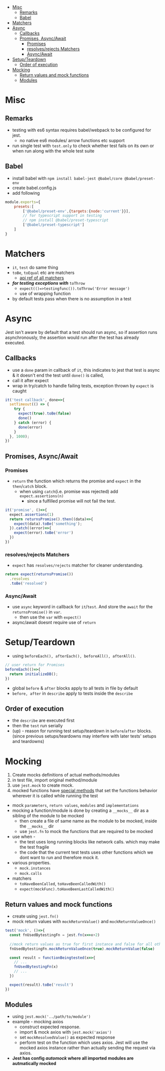 - [Misc](#misc)
  - [Remarks](#remarks)
  - [Babel](#babel)
- [Matchers](#matchers)
- [Async](#async)
  - [Callbacks](#callbacks)
  - [Promises, Async/Await](#promises-asyncawait)
    - [Promises](#promises)
    - [resolves/rejects Matchers](#resolvesrejects-matchers)
    - [Async/Await](#asyncawait)
- [Setup/Teardown](#setupteardown)
  - [Order of execution](#order-of-execution)
- [Mocking](#mocking)
  - [Return values and mock functions](#return-values-and-mock-functions)
  - [Modules](#modules)

# Misc
## Remarks
- testing with es6 syntax requires babel/webpack to be configured for jest.
  - no native es6 modules/ arrow functions etc support
- run single test with `test.only` to check whether test fails on its own or when run along with the whole test suite

## Babel
- install babel with `npm install babel-jest @babel/core @babel/preset-env`
- create babel.config.js
- add following
```js
module.exports={
    presets:[
        ['@babel/preset-env',{targets:{node:'current'}}],
        // for typescript support in testing
        // npm install @babel/preset-typescript
        ['@babel/preset-typescript']
    ]
}
```

# Matchers
- `it`, `test` do same thing
- `toBe`, `toEqual` etc are matchers
  - [api ref of all matchers](https://jestjs.io/docs/expect)
- ***for testing exceptions with*** `toThrow`
  - `expect(()=>testingfunc()).toThrow('Error message')`
  - use of wrapping function
- by default tests pass when there is no assumption in a test

# Async
Jest isn't aware by default that a test should run async, so if assertion runs asynchronously,
the assertion would run after the test has already executed.
## Callbacks
- use a `done` param in callback of `it`, this indicates to jest that test is async & it doesn't end the test until `done()` is called,
- call it after expect
- wrap in try/catch to handle failing tests, exception thrown by `expect` is caught
```js
it('test callback', done=>{
  setTimeout(() => {
    try {
      expect(true).toBe(false)
      done()
    } catch (error) {
      done(error)
    }
  }, 1000);
})
```

## Promises, Async/Await
### Promises
- `return` the function which returns the promise and `expect` in the `then`/`catch` block.
  - when using `catch`(i.e. promise was rejected) add `expect.assertions(n)`
    - since a fulfilled promise will not fail the test.
```js
it('promise', ()=>{
  expect.assertions(1)
  return returnsPromise().then((data)=>{
    expect(data).toBe('something');
  }).catch((error)=>{
    expect(error).toBe('error')
  })
})
```
### resolves/rejects Matchers
- `expect` has `resolves/rejects` matcher for cleaner understanding.
```js
return expect(returnsPromise())
  .resolves
  .toBe('resolved')
```

### Async/Await
- use `async` keyword in callback for `it`/`test`. And store the `await` for the `returnsPromise()` in `var`.
  - then use the `var` with `expect()`
- async/await doesnt require use of `return`

# Setup/Teardown
- using `beforeEach(), afterEach(), beforeAll(), afterAll()`.
```js
// user return for Promises
beforeEach(()=>{
  return initializeDB();
})
```
- global `before` & `after` blocks apply to all tests in file by default
- `before, after` in `describe` apply to tests inside the `describe`

## Order of execution
- the `describe` are executed first
- then the `test` run serially
- (up) - reason for running test setup/teardown in `before`/`after` blocks. (since previous setups/teardowns may interfere with later tests' setups and teardowns)

# Mocking
1. Create mocks definitions of actual methods/modules
2. in test file, import original method/module
3. use `jest.mock` to create mock.
4. mocked functions have [special methods](https://jestjs.io/docs/mock-function-api#methods) that set the functions behavior wherever it is called while running the test
- mock `parameters`, `return values`, `modules` and `implementations`
- mocking a function/module is done by creating a `__mocks__` dir as a sibling of the module to be mocked
  - then create a file of same name as the module to be mocked, inside the `__mocks__` dir
  - use `jest.fn` to mock the functions that are required to be mocked  
- use when -
  - the test uses long running blocks like network calls. which may make the test fragile
  - the code that the current test tests uses other functions which we dont want to run and therefore mock it.
- various properties.
  - `mock.instances`
  - `mock.calls`
- matchers
  - `toHaveBeenCalled`, `toHaveBeenCalledWith()`
  - `expect(mockFunc).toHaveBeenLastCalledWith()`
## Return values and mock functions
- create using `jest.fn()`
- mock return values with `mockReturnValue()` and `mockReturnValueOnce()`
```js
test('mock', ()=>{
  const fnUsedBytestingFn = jest.fn(x=>x+2)
  
  //mock return values as true for first instance and false for all other instances
  fnUsedBytestingFn.mockReturnValueOnce(true).mockReturnValue(false)

  const result = functionBeingtested(x=>{
    // ...
    fnUsedBytestingFn(x)
    // ...
  })

  expect(result).toBe('result')
})
```
## Modules
- using `jest.mock('../path/to/module')`
- example - mocking axios
  - construct expected response.
  - import & mock axios with `jest.mock('axios')`
  - set `mockResolvedValue()` as expected response
  - perform test on the function which uses axios. Jest will use the mocked axios instance rather than actually sending the request via axios.
- **Jest has config *automock* where all imported modules are autmatically mocked**

